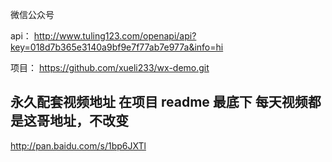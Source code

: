 微信公众号

api：
http://www.tuling123.com/openapi/api?key=018d7b365e3140a9bf9e7f77ab7e977a&info=hi

项目：
https://github.com/xueli233/wx-demo.git


## 永久配套视频地址 在项目 readme 最底下 每天视频都是这哥地址，不改变
http://pan.baidu.com/s/1bp6JXTl